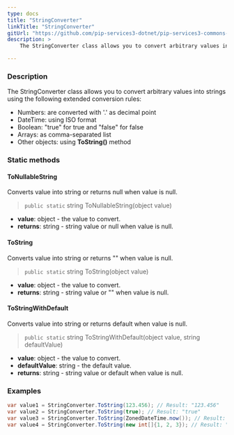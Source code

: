 ```yaml
---
type: docs
title: "StringConverter"
linkTitle: "StringConverter"
gitUrl: "https://github.com/pip-services3-dotnet/pip-services3-commons-dotnet"
description: > 
    The StringConverter class allows you to convert arbitrary values into strings.

---
```


### Description

 The StringConverter class allows you to convert arbitrary values into strings using the following extended conversion rules:

- Numbers: are converted with '.' as decimal point
- DateTime: using ISO format
- Boolean: "true" for true and "false" for false
- Arrays: as comma-separated list  
- Other objects: using **ToString()** method

### Static methods

#### ToNullableString
Converts value into string or returns null when value is null.

> `public static` string ToNullableString(object value)

- **value**: object - the value to convert.
- **returns**: string - string value or null when value is null.

#### ToString
Converts value into string or returns "" when value is null.

> `public static` string ToString(object value)

- **value**: object - the value to convert.
- **returns**: string - string value or "" when value is null.

#### ToStringWithDefault
Converts value into string or returns default when value is null.

> `public static` string ToStringWithDefault(object value, string defaultValue)

- **value**: object - the value to convert.
- **defaultValue**: string - the default value.
- **returns**: string - string value or default when value is null.


### Examples

```cs
var value1 = StringConverter.ToString(123.456); // Result: "123.456"
var value2 = StringConverter.ToString(true); // Result: "true"
var value3 = StringConverter.ToString(ZonedDateTime.now()); // Result: "2018-01-01T00:00:00.00"
var value4 = StringConverter.ToString(new int[]{1, 2, 3}); // Result: "1,2,3"
```
